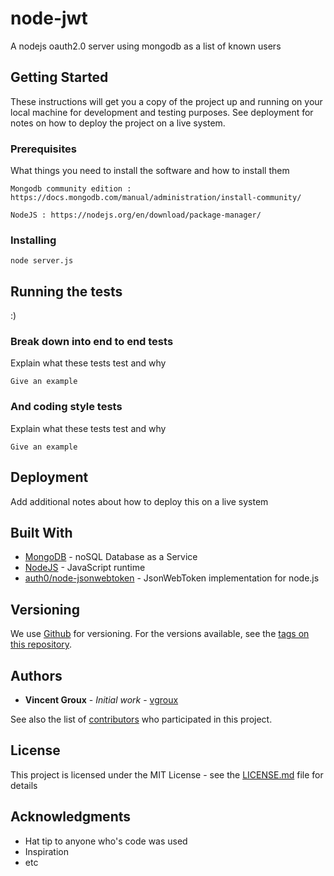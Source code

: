 # node-jwt

A nodejs oauth2.0 server using mongodb as a list of known users

## Getting Started

These instructions will get you a copy of the project up and running on your local machine for development and testing purposes. See deployment for notes on how to deploy the project on a live system.

### Prerequisites

What things you need to install the software and how to install them

```
Mongodb community edition : https://docs.mongodb.com/manual/administration/install-community/
```
```
NodeJS : https://nodejs.org/en/download/package-manager/
```

### Installing


```
node server.js
```

## Running the tests

:)

### Break down into end to end tests

Explain what these tests test and why

```
Give an example
```

### And coding style tests

Explain what these tests test and why

```
Give an example
```

## Deployment

Add additional notes about how to deploy this on a live system

## Built With

* [MongoDB](https://docs.mongodb.com) - noSQL Database as a Service
* [NodeJS](https://nodejs.org/) - JavaScript runtime
* [auth0/node-jsonwebtoken](https://github.com/auth0/node-jsonwebtoken) - JsonWebToken implementation for node.js 

## Versioning

We use [Github](https://github.com/) for versioning. For the versions available, see the [tags on this repository](https://github.com/vgroux/node-jwt/tags). 

## Authors

* **Vincent Groux** - *Initial work* - [vgroux](https://github.com/vgroux)

See also the list of [contributors](https://github.com/vgroux/node-jwt/contributors) who participated in this project.

## License

This project is licensed under the MIT License - see the [LICENSE.md](LICENSE.md) file for details

## Acknowledgments

* Hat tip to anyone who's code was used
* Inspiration
* etc

